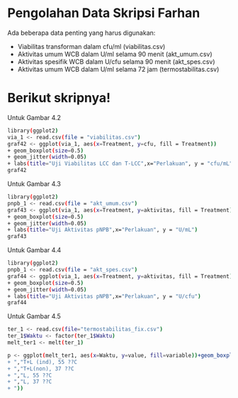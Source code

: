 # Pengolahan Data Skripsi Farhan
Ada beberapa data penting yang harus digunakan:

  - Viabilitas transforman dalam cfu/ml (viabilitas.csv)
  - Aktivitas umum WCB dalam U/ml selama 90 menit (akt_umum.csv)
  - Aktivitas spesifik WCB dalam U/cfu selama 90 menit (akt_spes.csv)
  - Aktivitas umum WCB dalam U/ml selama 72 jam (termostabilitas.csv)
  
# Berikut skripnya!
Untuk Gambar 4.2
```sh
library(ggplot2)
via_1 <- read.csv(file = "viabilitas.csv")
graf42 <- ggplot(via_1, aes(x=Treatment, y=cfu, fill = Treatment)) 
+ geom_boxplot(size=0.5) 
+ geom_jitter(width=0.05) 
+ labs(title="Uji Viabilitas LCC dan T-LCC",x="Perlakuan", y = "cfu/mL")
graf42

```
Untuk Gambar 4.3
```sh
library(ggplot2)
pnpb_1 <- read.csv(file = "akt_umum.csv")
graf43 <- ggplot(via_1, aes(x=Treatment, y=aktivitas, fill = Treatment)) 
+ geom_boxplot(size=0.5) 
+ geom_jitter(width=0.05) 
+ labs(title="Uji Aktivitas pNPB",x="Perlakuan", y = "U/mL")
graf43
```
Untuk Gambar 4.4
```sh
library(ggplot2)
pnpb_1 <- read.csv(file = "akt_spes.csv")
graf44 <- ggplot(via_1, aes(x=Treatment, y=aktivitas, fill = Treatment)) 
+ geom_boxplot(size=0.5) 
+ geom_jitter(width=0.05) 
+ labs(title="Uji Aktivitas pNPB",x="Perlakuan", y = "U/cfu")
graf44
```
Untuk Gambar 4.5
```sh
ter_1 <- read.csv(file="termostabilitas_fix.csv")
ter_1$Waktu <- factor(ter_1$Waktu)
melt_ter1 <- melt(ter_1)

p <- ggplot(melt_ter1, aes(x=Waktu, y=value, fill=variable))+geom_boxplot() +facet_wrap(~variable)+labs(x="Waktu (jam)", y="U/mL")+scale_fill_brewer(labels = c("T+L (non), 55 ??C
+ ","T+L (ind), 55 ??C
+ ","T+L(non), 37 ??C
+ ","L, 55 ??C
+ ","L, 37 ??C
+ "))
```

